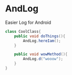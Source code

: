 # AndLog
Easier Log for Android

```java
class CoolClass{
	public void doThings(){
		AndLog.hereIam();
	}

	public void wowMethod(){
		AndLog.d("wooow");
	}
}
```

